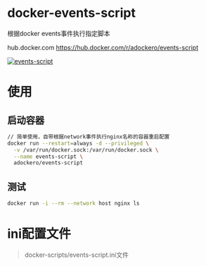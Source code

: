 # docker-events-script
根据docker events事件执行指定脚本

hub.docker.com
https://hub.docker.com/r/adockero/events-script


[![events-script](http://dockeri.co/image/adockero/events-script)](https://hub.docker.com/r/adockero/events-script)

# 使用

## 启动容器
```bash
// 简单使用，自带根据network事件执行nginx名称的容器重启配置
docker run --restart=always -d --privileged \
  -v /var/run/docker.sock:/var/run/docker.sock \
  --name events-script \
  adockero/events-script 
```


## 测试
```bash
docker run -i --rm --network host nginx ls
```




# ini配置文件
> docker-scripts/events-script.ini文件
